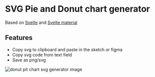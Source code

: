 # SVG Pie and Donut chart generator

Based on [Svelte](https://github.com/sveltejs/svelte) and [Svelte material](https://github.com/hperrin/svelte-material-ui)

## Features
- Copy svg to clipboard and paste in the sketch or figma
- Copy svg code from text field
- Save as png/svg

![donut pit chart svg generator image](./public/img/workpreview.gif "Donut pit chart svg generator`")
